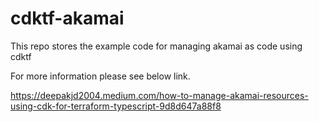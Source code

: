 # cdktf-akamai

This repo stores the example code for managing akamai as code using cdktf

For more information please see below link.

https://deepakjd2004.medium.com/how-to-manage-akamai-resources-using-cdk-for-terraform-typescript-9d8d647a88f8
